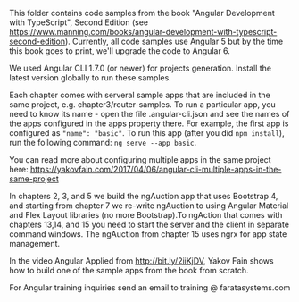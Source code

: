 This folder contains code samples from the book "Angular Development with TypeScript", Second Edition (see https://www.manning.com/books/angular-development-with-typescript-second-edition). Currently, all code samples use Angular 5 but by the time this book goes to print, we'll upgrade the code to Angular 6. 

We used Angular CLI 1.7.0 (or newer) for projects generation. Install the latest version globally to run these samples.

Each chapter comes with serveral sample apps that are included in the same project, e.g. chapter3/router-samples. To run a particular app, you need to know its name - open the file .angular-cli.json and see the names of the apps configured in the apps property there. For example, the first app is configured as ```"name": "basic"```. To run this app (after you did ```npm install```), run the following command: ```ng serve --app basic```.

You can read more about configuring multiple apps in the same project here: https://yakovfain.com/2017/04/06/angular-cli-multiple-apps-in-the-same-project

In chapters 2, 3, and 5 we build the ngAuction app that uses Bootstrap 4, and starting from chapter 7 we re-write ngAuction to using Angular Material and Flex Layout libraries (no more Bootstrap).To ngAction that comes with chapters 13,14, and 15 you need to start the server and the client in separate command windows. The ngAuction from chapter 15 uses ngrx for app state management.

In the video Angular Applied from http://bit.ly/2iiKjDV, Yakov Fain shows how to build one of the sample apps from the book from scratch. 

For Angular training inquiries send an email to training @ faratasystems.com
